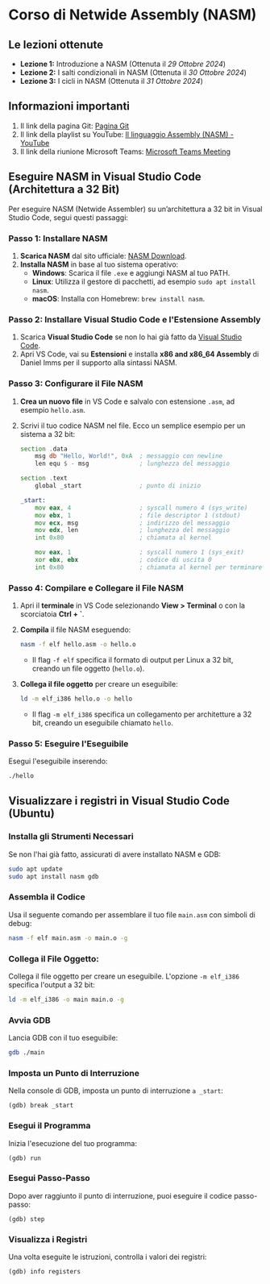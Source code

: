 # Corso di Netwide Assembly (NASM)

## Le lezioni ottenute
- **Lezione 1:** Introduzione a NASM (Ottenuta il *29 Ottobre 2024*)
- **Lezione 2:** I salti condizionali in NASM (Ottenuta il *30 Ottobre 2024*)
- **Lezione 3:** I cicli in NASM (Ottenuta il *31 Ottobre 2024*)

## Informazioni importanti

1. Il link della pagina Git: [Pagina Git](https://github.com/SignorTynam/NASM/tree/main)
2. Il link della playlist su YouTube: [Il linguaggio Assembly (NASM) - YouTube](https://www.youtube.com/playlist?list=PLYO89vdz7M66gHXwksj2oCRjLg9pdt_Ze)
3. Il link della riunione Microsoft Teams: [Microsoft Teams Meeting](https://teams.microsoft.com/l/meetup-join/19:meeting_MzY3NTE3NTctOTQxNC00NGQ3LWIzYzQtODVmOWEyMjJhOWEy@thread.v2/0?context=%7B%22Tid%22:%22e99647dc-1b08-454a-bf8c-699181b389ab%22,%22Oid%22:%22cb57021c-611d-4909-a520-d4db3584864b%22%7D)


## Eseguire NASM in Visual Studio Code (Architettura a 32 Bit)

Per eseguire NASM (Netwide Assembler) su un’architettura a 32 bit in Visual Studio Code, segui questi passaggi:

### Passo 1: Installare NASM
1. **Scarica NASM** dal sito ufficiale: [NASM Download](https://www.nasm.us/).
2. **Installa NASM** in base al tuo sistema operativo:
   - **Windows**: Scarica il file `.exe` e aggiungi NASM al tuo PATH.
   - **Linux**: Utilizza il gestore di pacchetti, ad esempio `sudo apt install nasm`.
   - **macOS**: Installa con Homebrew: `brew install nasm`.

### Passo 2: Installare Visual Studio Code e l'Estensione Assembly
1. Scarica **Visual Studio Code** se non lo hai già fatto da [Visual Studio Code](https://code.visualstudio.com/).
2. Apri VS Code, vai su **Estensioni** e installa **x86 and x86_64 Assembly** di Daniel Imms per il supporto alla sintassi NASM.

### Passo 3: Configurare il File NASM
1. **Crea un nuovo file** in VS Code e salvalo con estensione `.asm`, ad esempio `hello.asm`.
2. Scrivi il tuo codice NASM nel file. Ecco un semplice esempio per un sistema a 32 bit:

    ```asm
    section .data
        msg db "Hello, World!", 0xA  ; messaggio con newline
        len equ $ - msg              ; lunghezza del messaggio

    section .text
        global _start                ; punto di inizio

    _start:
        mov eax, 4                   ; syscall numero 4 (sys_write)
        mov ebx, 1                   ; file descriptor 1 (stdout)
        mov ecx, msg                 ; indirizzo del messaggio
        mov edx, len                 ; lunghezza del messaggio
        int 0x80                     ; chiamata al kernel

        mov eax, 1                   ; syscall numero 1 (sys_exit)
        xor ebx, ebx                 ; codice di uscita 0
        int 0x80                     ; chiamata al kernel per terminare
    ```

### Passo 4: Compilare e Collegare il File NASM
1. Apri il **terminale** in VS Code selezionando **View > Terminal** o con la scorciatoia **Ctrl + `**.
2. **Compila** il file NASM eseguendo:
    ```bash
    nasm -f elf hello.asm -o hello.o
    ```
   - Il flag `-f elf` specifica il formato di output per Linux a 32 bit, creando un file oggetto (`hello.o`).

3. **Collega il file oggetto** per creare un eseguibile:
    ```bash
    ld -m elf_i386 hello.o -o hello
    ```
   - Il flag `-m elf_i386` specifica un collegamento per architetture a 32 bit, creando un eseguibile chiamato `hello`.

### Passo 5: Eseguire l'Eseguibile
Esegui l'eseguibile inserendo:
   ```bash
   ./hello
   ```
## Visualizzare i registri in Visual Studio Code (Ubuntu)
### Installa gli Strumenti Necessari
Se non l'hai già fatto, assicurati di avere installato NASM e GDB:
```bash
sudo apt update
sudo apt install nasm gdb
```

### Assembla il Codice
Usa il seguente comando per assemblare il tuo file ``main.asm`` con simboli di debug:
```bash
nasm -f elf main.asm -o main.o -g
```
### Collega il File Oggetto: 
Collega il file oggetto per creare un eseguibile. L'opzione ``-m elf_i386`` specifica l'output a 32 bit:
```bash
ld -m elf_i386 -o main main.o -g
```

### Avvia GDB
Lancia GDB con il tuo eseguibile:
```bash
gdb ./main
```

### Imposta un Punto di Interruzione
Nella console di GDB, imposta un punto di interruzione ```a _start```:
```gdb
(gdb) break _start
```

### Esegui il Programma
Inizia l'esecuzione del tuo programma:
```gdb
(gdb) run
```

### Esegui Passo-Passo
Dopo aver raggiunto il punto di interruzione, puoi eseguire il codice passo-passo:
```gdb
(gdb) step
```
### Visualizza i Registri
Una volta eseguite le istruzioni, controlla i valori dei registri:
```gdb
(gdb) info registers
```